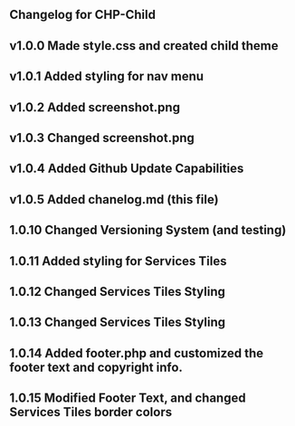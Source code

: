 Changelog for CHP-Child
-----------------------
v1.0.0
Made style.css and created child theme
-----------------------
v1.0.1
Added styling for nav menu
-----------------------
v1.0.2
Added screenshot.png
-----------------------
v1.0.3
Changed screenshot.png
-----------------------
v1.0.4
Added Github Update Capabilities
-----------------------
v1.0.5
Added chanelog.md (this file)
-----------------------
1.0.10
Changed Versioning System (and testing)
-----------------------
1.0.11
Added styling for Services Tiles
-----------------------
1.0.12
Changed Services Tiles Styling
-----------------------
1.0.13
Changed Services Tiles Styling
-----------------------
1.0.14
Added footer.php and customized the footer text and copyright info.
-----------------------
1.0.15
Modified Footer Text, and changed Services Tiles border colors
-----------------------
